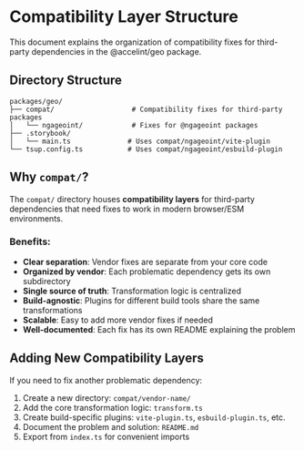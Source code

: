 # Compatibility Layer Structure

This document explains the organization of compatibility fixes for third-party dependencies in the @accelint/geo package.

## Directory Structure

```
packages/geo/
├── compat/                   # Compatibility fixes for third-party packages
│   └── ngageoint/            # Fixes for @ngageoint packages
├── .storybook/
│   └── main.ts              # Uses compat/ngageoint/vite-plugin
└── tsup.config.ts           # Uses compat/ngageoint/esbuild-plugin
```

## Why `compat/`?

The `compat/` directory houses **compatibility layers** for third-party dependencies that need fixes to work in modern browser/ESM environments.

### Benefits:
- **Clear separation**: Vendor fixes are separate from your core code
- **Organized by vendor**: Each problematic dependency gets its own subdirectory
- **Single source of truth**: Transformation logic is centralized
- **Build-agnostic**: Plugins for different build tools share the same transformations
- **Scalable**: Easy to add more vendor fixes if needed
- **Well-documented**: Each fix has its own README explaining the problem

## Adding New Compatibility Layers

If you need to fix another problematic dependency:

1. Create a new directory: `compat/vendor-name/`
2. Add the core transformation logic: `transform.ts`
3. Create build-specific plugins: `vite-plugin.ts`, `esbuild-plugin.ts`, etc.
4. Document the problem and solution: `README.md`
5. Export from `index.ts` for convenient imports
